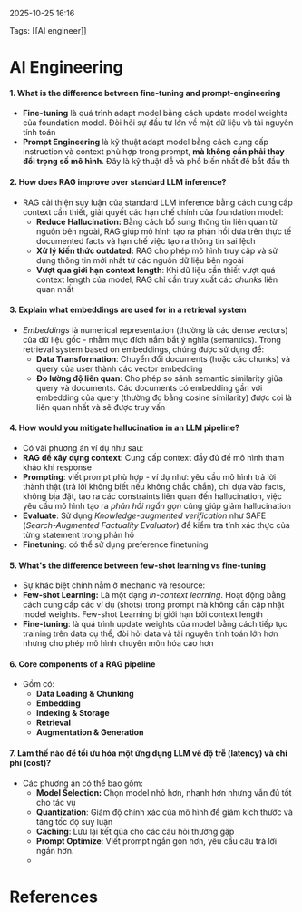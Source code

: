 2025-10-25 16:16


Tags: [[AI engineer]]

# AI Engineering

#### 1. What is the difference between fine-tuning and prompt-engineering 
- **Fine-tuning** là quá trình adapt model bằng cách update model weights của foundation model. Đòi hỏi sự đầu tư lớn về mặt dữ liệu và tài nguyên tính toán
- **Prompt Engineering** là kỹ thuật adapt model bằng cách cung cấp instruction và context phù hợp trong prompt, **mà không cần phải thay đổi trọng số mô hình**. Đây là kỹ thuật dễ và phổ biến nhất để bắt đầu
th
#### 2. How does RAG improve over standard LLM inference?
- RAG cải thiện suy luận của standard LLM inference bằng cách cung cấp context cần thiết, giải quyết các hạn chế chính của foundation model:
	- **Reduce Hallucination:** Bằng cách bổ sung thông tin liên quan từ nguồn bên ngoài, RAG giúp mô hình tạo ra phản hồi dựa trên thực tế documented facts và hạn chế việc tạo ra thông tin sai lệch
	- **Xử lý kiến thức outdated:** RAG cho phép mô hình truy cập và sử dụng thông tin mới nhất từ các nguồn dữ liệu bên ngoài
	- **Vượt qua giới hạn context length**: Khi dữ liệu cần thiết vượt quá context length của model, RAG chỉ cần truy xuất  các *chunks* liên quan nhất

#### 3. Explain what embeddings are used for in a retrieval system
- *Embeddings* là numerical representation (thường là các dense vectors) của dữ liệu gốc - nhằm mục đích nắm bắt ý nghĩa (semantics). Trong retrieval system based on embeddings, chúng được sử dụng để:
	- **Data Transformation**: Chuyển đổi documents (hoặc các chunks) và query của user thành các vector embedding
	- **Đo lường độ liên quan**: Cho phép so sánh semantic similarity giữa query và documents. Các documents có embedding gần với embedding của query (thường đo bằng cosine similarity) được coi là liên quan nhất và sẽ được truy vấn
#### 4. How would you mitigate hallucination in an LLM pipeline?
- Có vài phương án ví dụ như sau:
- **RAG để xây dựng context**: Cung cấp context đầy đủ để mô hình tham khảo khi response 
- **Prompting**: viết prompt phù hợp - ví dụ như: yêu cầu mô hình trả lời thành thật (trả lời không biết nếu không chắc chắn), chỉ dựa vào facts, không bịa đặt, tạo ra các constraints liên quan đến hallucination, việc yêu cầu mô hình tạo ra *phản hồi ngắn gọn* cũng giúp giảm hallucination
- **Evaluate**: Sử dụng _Knowledge-augmented verification_ như SAFE (*Search-Augmented Factuality Evaluator*) để kiểm tra tính xác thực của từng statement trong phản hồ 
- **Finetuning**: có thể sử dụng preference finetuning

#### 5. What's the difference between few-shot learning vs fine-tuning
- Sự khác biệt chính nằm ở mechanic và resource:
- **Few-shot Learning:** Là một dạng *in-context learning*. Hoạt động bằng cách cung cấp các ví dụ (shots) trong prompt mà không cần cập nhật model weights. Few-shot Learning bị giới hạn bởi context length 
- **Fine-tuning**: là quá trình update weights của model bằng cách tiếp tục training trên data cụ thể, đòi hỏi data và tài nguyên tính toán lớn hơn nhưng cho phép mô hình chuyên môn hóa cao hơn 
#### 6. Core components of a RAG pipeline
- Gồm có:
	- **Data Loading & Chunking**
	- **Embedding**
	- **Indexing & Storage**
	- **Retrieval**
	- **Augmentation & Generation**
#### 7. Làm thế nào để tối ưu hóa một ứng dụng LLM về độ trễ (latency) và chi phí (cost)?
- Các phương án có thể bao gồm: 
	- **Model Selection:** Chọn model nhỏ hơn, nhanh hơn nhưng vẫn đủ tốt cho tác vụ
	- **Quantization**: Giảm độ chính xác của mô hình để giảm kích thước và tăng tốc độ suy luận
	- **Caching**: Lưu lại kết qủa cho các câu hỏi thường gặp
	- **Prompt Optimize**: Viết prompt ngắn gọn hơn, yêu cầu câu trả lời ngắn hơn.
	- 
# References
